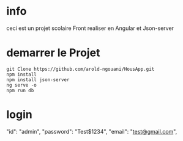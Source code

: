 # info 
ceci est un projet scolaire Front realiser en Angular et Json-server

# demarrer le Projet 
```
git Clone https://github.com/arold-ngouani/HousApp.git
npm install
npm install json-server
ng serve -o
npm run db 
```

# login
"id": "admin",
"password": "Test$1234",
"email": "test@gmail.com",

